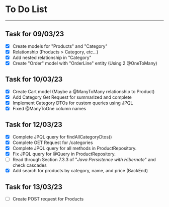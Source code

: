 # To Do List

---

## Task for 09/03/23 
- [x] Create models for "Products" and "Category"
- [x] Relationship (Products > Category, etc...)
- [x] Add nested relationship in "Category"
- [x] Create "Order" model with "OrderLine" entity (Using 2 @OneToMany)

## Task for 10/03/23 
- [x] Create Cart model (Maybe a @ManyToMany relationship to Product)
- [x] Add Category Get Request for summarized and complete
- [x] Implement Category DTOs for custom queries using JPQL
- [x] Fixed @ManyToOne column names

## Task for 12/03/23
- [x] Complete JPQL query for findAllCategoryDtos()
- [x] Complete GET Request for /categories
- [x] Complete JPQL query for all methods in ProductRepository.
- [x] Fix JPQL query for @Query in ProductRepository.
- [ ] Read through Section 7.3.3 of "_Java Persistence with Hibernate_" and check cascades
- [x] Add search for products by category, name, and price (BackEnd)

## Task for 13/03/23
- [ ] Create POST request for Products
